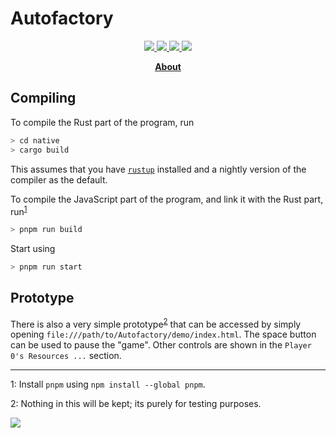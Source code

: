 <!-- markdownlint-disable no-inline-html no-bare-urls line-length header-increment commands-show-output -->

# Autofactory

<p align="center">
<a href="https://discord.gg/GCz7KgG">
    <img src="https://img.shields.io/discord/726947023231647798.svg?logo=discord&colorB=7289DA">
</a>
<a href="https://github.com/iMplode-nZ/Autofactory/actions">
    <img src="https://img.shields.io/github/workflow/status/iMplode-nZ/Autofactory/Rust">
</a>
<a href="https://github.com/iMplode-nZ/Autofactory/blob/main/LICENSE.md">
    <img src="https://img.shields.io/badge/license-GPL--3.0-brightgreen">
</a>
<a href="https://app.fossa.com/projects/git%2Bgithub.com%2FiMplode-nZ%2FAutofactory?ref=badge_shield" alt="FOSSA Status"><img src="https://app.fossa.com/api/projects/git%2Bgithub.com%2FiMplode-nZ%2FAutofactory.svg?type=shield"/></a>
</p>
<p align="center">
    <strong> <a href="https://youxplode.com/md.html?Autofactory">About</a> </strong>
</p>

## Compiling

To compile the Rust part of the program, run

```bash
> cd native
> cargo build
```

This assumes that you have [`rustup`](https://rustup.rs/) installed and a nightly version of the compiler as the default.

To compile the JavaScript part of the program, and link it with the Rust part, run<sup>[1](#fn1)</sup>

```bash
> pnpm run build
```

Start using

```bash
> pnpm run start
```

## Prototype

There is also a very simple prototype<sup>[2](#fn2)</sup> that can be accessed by simply opening `file:///path/to/Autofactory/demo/index.html`. The space button can be used to pause the "game". Other controls are shown in the `Player 0's Resources ...` section.

---

<a name="fn1">1</a>: Install `pnpm` using `npm install --global pnpm`.

<a name="fn2">2</a>: Nothing in this will be kept; its purely for testing purposes.

<a href="https://app.fossa.com/projects/git%2Bgithub.com%2FiMplode-nZ%2FAutofactory?ref=badge_large" alt="FOSSA Status"><img src="https://app.fossa.com/api/projects/git%2Bgithub.com%2FiMplode-nZ%2FAutofactory.svg?type=large"/></a>
